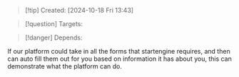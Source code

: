 
>[!tip] Created: [2024-10-18 Fri 13:43]

>[!question] Targets: 

>[!danger] Depends: 

If our platform could take in all the forms that startengine requires, and then can auto fill them out for you based on information it has about you, this can demonstrate what the platform can do.